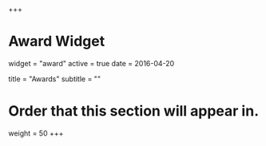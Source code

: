 +++
# Award Widget
widget = "award"
active = true
date = 2016-04-20

title = "Awards"
subtitle = ""

# Order that this section will appear in.
weight = 50
+++
